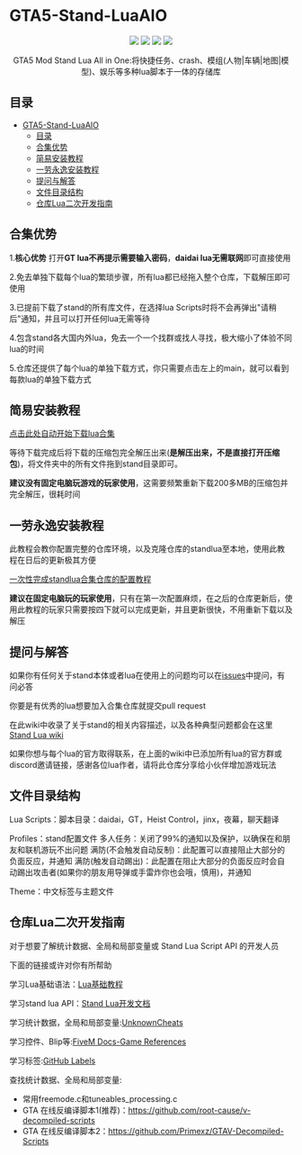 # GTA5-Stand-LuaAIO

<p align="center">
  <a href="https://badges.toozhao.com/stats/01H69JD1N3ZWV3EDK36V3F5DJK"><img src="https://badges.toozhao.com/badges/01H69JD1N3ZWV3EDK36V3F5DJK/green.svg" /></a>
  <a href="https://discord.gg/wDcY8FFnt5"><img src="https://img.shields.io/discord/1167118210735276062?color=blue&label=discord&logo=discord&logoColor=white" /></a>
  <a href="http://qm.qq.com/cgi-bin/qm/qr?_wv=1027&k=wZuM0o7wOFfoiKDW5IxAxyKS_9p3nQ9x&authKey=sR9YMfGnCKK9hDviQMAOxMTfKwqiTSdgN3pw0B1NyWWBq6A3CWkuBHrHkSGbIhdB&noverify=0&group_code=242429835"><img src="https://img.shields.io/badge/QQ%E7%BE%A4-242429835-blue" /></a>
  <img src="https://img.shields.io/github/license/xhcherry/GTA5-Stand-LuaAIO" />
</p>

<p align="center">
  GTA5 Mod Stand Lua All in One:将快捷任务、crash、模组(人物|车辆|地图|模型)、娱乐等多种lua脚本于一体的存储库
</p>

## 目录

- [GTA5-Stand-LuaAIO](#gta5-stand-luaaio)
  - [目录](#目录)
  - [合集优势](#合集优势)
  - [简易安装教程](#简易安装教程)
  - [一劳永逸安装教程](#一劳永逸安装教程)
  - [提问与解答](#提问与解答)
  - [文件目录结构](#文件目录结构)
  - [仓库Lua二次开发指南](#仓库lua二次开发指南)

## 合集优势

1.**核心优势** 打开**GT lua不再提示需要输入密码**，**daidai lua无需联网**即可直接使用

2.免去单独下载每个lua的繁琐步骤，所有lua都已经拖入整个仓库，下载解压即可使用

3.已提前下载了stand的所有库文件，在选择lua Scripts时将不会再弹出"请稍后"通知，并且可以打开任何lua无需等待

4.包含stand各大国内外lua，免去一个一个找群或找人寻找，极大缩小了体验不同lua的时间

5.仓库还提供了每个lua的单独下载方式，你只需要点击左上的main，就可以看到每款lua的单独下载方式

## 简易安装教程

[点击此处自动开始下载lua合集](https://github.com/xhcherry/GTA5-Stand-LuaAIO/archive/refs/heads/main.zip)

等待下载完成后将下载的压缩包完全解压出来(**是解压出来，不是直接打开压缩包**)，将文件夹中的所有文件拖到stand目录即可。

**建议没有固定电脑玩游戏的玩家使用**，这需要频繁重新下载200多MB的压缩包并完全解压，很耗时间

## 一劳永逸安装教程
此教程会教你配置完整的仓库环境，以及克隆仓库的standlua至本地，使用此教程在日后的更新极其方便

[一次性完成standlua合集仓库的配置教程](https://xhcheats.cn/#/public/gitfork)

**建议在固定电脑玩的玩家使用**，只有在第一次配置麻烦，在之后的仓库更新后，使用此教程的玩家只需要按四下就可以完成更新，并且更新很快，不用重新下载以及解压

## 提问与解答

如果你有任何关于stand本体或者lua在使用上的问题均可以在[issues](https://github.com/xhcherry/GTA5-Stand-LuaAIO/issues)中提问，有问必答

你要是有优秀的lua想要加入合集仓库就提交pull request

在此wiki中收录了关于stand的相关内容描述，以及各种典型问题都会在这里
[Stand Lua wiki](https://github.com/xhcherry/GTA5-Stand-LuaAIO/wiki)

如果你想与每个lua的官方取得联系，在上面的wiki中已添加所有lua的官方群或discord邀请链接，感谢各位lua作者，请将此仓库分享给小伙伴增加游戏玩法

## 文件目录结构

Lua Scripts：脚本目录：daidai，GT，Heist Control，jinx，夜幕，聊天翻译

Profiles：stand配置文件
	多人任务：关闭了99%的通知以及保护，以确保在和朋友和联机游玩不出问题
	满防(不会触发自动反制)：此配置可以直接阻止大部分的负面反应，并通知
	满防(触发自动踢出)：此配置在阻止大部分的负面反应时会自动踢出攻击者(如果你的朋友用导弹或手雷炸你也会哦，慎用)，并通知

Theme：中文标签与主题文件

## 仓库Lua二次开发指南

对于想要了解统计数据、全局和局部变量或 Stand Lua Script API 的开发人员

下面的链接或许对你有所帮助

学习Lua基础语法：[Lua基础教程](https://www.tutorialspoint.com/lua/index.htm)

学习stand lua API：[Stand Lua开发文档](https://stand.gg/help/lua-api-documentation)

学习统计数据，全局和局部变量:[UnknownCheats](https://www.unknowncheats.me/forum/grand-theft-auto-v/)

学习控件、Blip等:[FiveM Docs-Game References](https://docs.fivem.net/docs/game-references/)

学习标签:[GitHub Labels](https://github.com/root-cause/v-labels)

查找统计数据、全局和局部变量:
- 常用freemode.c和tuneables_processing.c
- GTA 在线反编译脚本1(推荐)：https://github.com/root-cause/v-decompiled-scripts
- GTA 在线反编译脚本2：https://github.com/Primexz/GTAV-Decompiled-Scripts